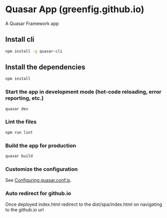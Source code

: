 # Quasar App (greenfig.github.io)

A Quasar Framework app

## Install cli

```bash
npm install -g quasar-cli
```

## Install the dependencies

```bash
npm install
```

### Start the app in development mode (hot-code reloading, error reporting, etc.)

```bash
quasar dev
```

### Lint the files

```bash
npm run lint
```

### Build the app for production

```bash
quasar build
```

### Customize the configuration

See [Configuring quasar.conf.js](https://quasar.dev/quasar-cli/quasar-conf-js).

### Auto redirect for github.io

Once deployed index.html redirect to the dist/spa/index.html on navigating to the github.io url
